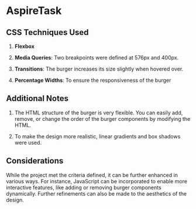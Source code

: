 # AspireTask

## CSS Techniques Used 

1. **Flexbox**

2. **Media Queries**: Two breakpoints were defined at 576px and 400px.

3. **Transitions**:  The burger increases its size slightly when hovered over.

4. **Percentage Widths**: To ensure the responsiveness of the burger

## Additional Notes

1. The HTML structure of the burger is very flexible. You can easily add, remove, or change the order of the burger components by modifying the HTML.

2. To make the design more realistic, linear gradients and box shadows were used.


## Considerations

While the project met the criteria defined, it can be further enhanced in various ways. For instance, JavaScript can be incorporated to enable more interactive features, 
like adding or removing burger components dynamically. Further refinements can also be made to the aesthetics of the design.
